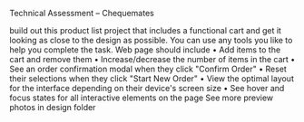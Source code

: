 Technical Assessment – Chequemates

build out this product list project that includes a functional cart and get it looking as close to the design as possible.
You can use any tools you like to help you complete the task.
Web page should include
• Add items to the cart and remove them
• Increase/decrease the number of items in the cart
• See an order confirmation modal when they click "Confirm Order"
• Reset their selections when they click "Start New Order"
• View the optimal layout for the interface depending on their device's screen size
• See hover and focus states for all interactive elements on the page
See more preview photos in design folder
